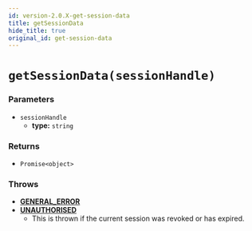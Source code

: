 ```yaml
---
id: version-2.0.X-get-session-data
title: getSessionData
hide_title: true
original_id: get-session-data
---
```


# `getSessionData(sessionHandle)`

### Parameters
- `sessionHandle`
    - **type:** `string`

### Returns
- `Promise<object>`

### Throws
- **[GENERAL_ERROR](./error-handling/general-error)**
- **[UNAUTHORISED](./error-handling/unauthorised)**
    - This is thrown if the current session was revoked or has expired.
